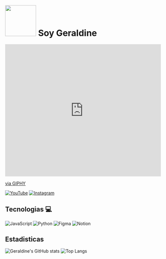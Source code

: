 # <img src="https://media.giphy.com/media/lGhBlBMIN2XsEteTN3/giphy.gif" width="100"/> Soy Geraldine
<div style="width:100%;height:0;padding-bottom:85%;position:relative;"><iframe src="https://giphy.com/embed/xlcR4sYSBT34fQqApS" width="100%" height="100%" style="position:absolute" frameBorder="0" class="giphy-embed" allowFullScreen></iframe></div><p><a href="https://giphy.com/gifs/molangofficialpage-love-cute-xlcR4sYSBT34fQqApS">via GIPHY</a></p>

[![YouTube](https://img.shields.io/badge/YouTube-%23FF0000.svg?style=for-the-badge&logo=YouTube&logoColor=white)](https://www.youtube.com/@krisgege)
[![Instagram](https://img.shields.io/badge/Instagram-%23E4405F.svg?style=for-the-badge&logo=Instagram&logoColor=white)](https://www.instagram.com/kris_geraldine.0225/)

## Tecnologias 💻
![JavaScript](https://img.shields.io/badge/javascript-%23323330.svg?style=for-the-badge&logo=javascript&logoColor=%23F7DF1E)
![Python](https://img.shields.io/badge/python-3670A0?style=for-the-badge&logo=python&logoColor=ffdd54)
![Figma](https://img.shields.io/badge/figma-%23F24E1E.svg?style=for-the-badge&logo=figma&logoColor=white)
![Notion](https://img.shields.io/badge/Notion-%23000000.svg?style=for-the-badge&logo=notion&logoColor=white)

## Estadisticas
![Geraldine's GitHub stats](https://github-readme-stats.vercel.app/api?username=KrisGerald02&show_icons=true&theme=dark) ![Top Langs](https://github-readme-stats.vercel.app/api/top-langs/?username=KrisGerald02&layout=compact&theme=dark)
